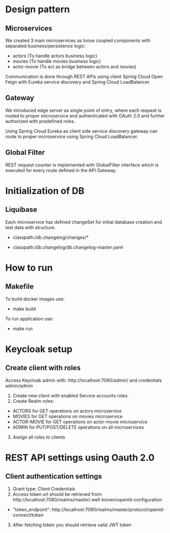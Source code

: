 # Design pattern

## Microservices

We created 3 main microservices as loose coupled components with separated business/persistence logic:
- actors (To handle actors business logic)
- movies (To handle movies business logic)
- actor-movie (To act as bridge between actors and movies)

Communication is done through REST APIs using client Spring Cloud Open Feign with Eureka service discovery and Spring Cloud LoadBalancer.


## Gateway

We introduced edge server as single point of entry, where each request is routed to proper microservice and
authenticated with OAuth 2.0 and further authorized with predefined roles.

Using Spring Cloud Eureka as client side service discovery gateway can route to proper microservice using Spring Cloud LoadBalancer.

## Global Filter

REST request counter is implemented with GlobalFilter interface which is executed for every route defined in the API
Gateway.


# Initialization of DB

## Liquibase

Each microservice has defined changeSet for initial database creation and test data with structure:

- classpath:/db.changelog/changes/*

- classpath:/db.changelog/db.changelog-master.yaml
# How to run

## Makefile

To build docker images use:
- make build

To run application use:
- make run


# Keycloak setup
## Create client with roles

Access Keycloak admin with: http://localhost:7080/admin/ and credentials admin/admin

1. Create new client with enabled Service accounts roles.
2. Create Realm roles:

- ACTORS for GET operations on actors microservice
- MOVIES for GET operations on movies microservice
- ACTOR-MOVIE for GET operations on actor-movie microservice
- ADMIN for PUT/POST/DELETE operations on all microservices

3. Assign all roles to clients

# REST API settings using Oauth 2.0

## Client authentication settings

1. Grant type: Client Credentials
2. Access token url should be retrieved from: http://localhost:7080/realms/master/.well-known/openid-configuration

- "token_endpoint": http://localhost:7080/realms/master/protocol/openid-connect/token

3. After fetching token you should retrieve valid JWT token
   

